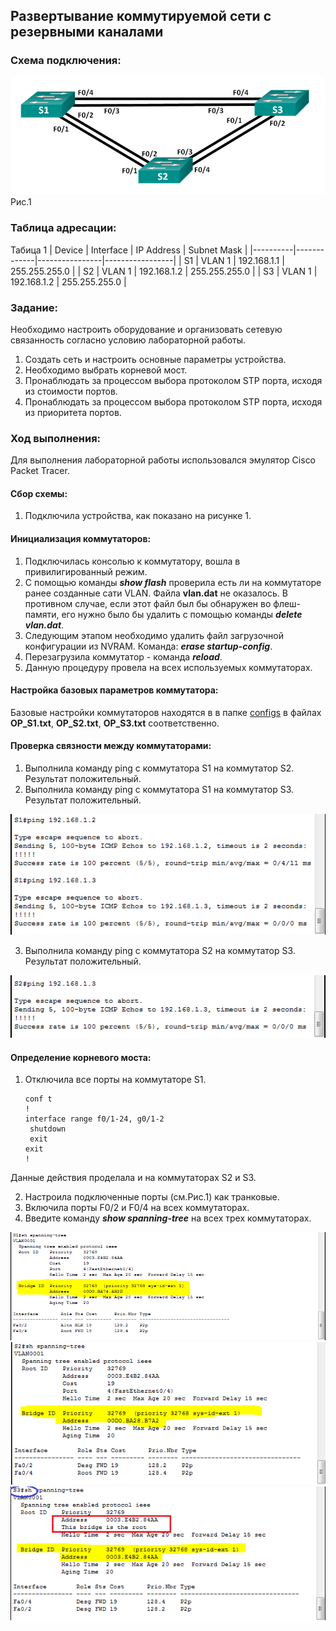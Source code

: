 ##  Развертывание коммутируемой сети с резервными каналами

  ###  Схема подключения:

![](Topology.png)
Рис.1

  ### Таблица адресации:
Табица 1
|  Device  |  Interface  |   IP Address   |   Subnet Mask   |
|----------|-------------|----------------|-----------------|
| S1       | VLAN 1      | 192.168.1.1    | 255.255.255.0   |
| S2       | VLAN 1      | 192.168.1.2    | 255.255.255.0   |
| S3       | VLAN 1      | 192.168.1.2    | 255.255.255.0   |

### Задание:
  Необходимо настроить оборудование и организовать сетевую связанность согласно условию лабораторной работы.
  1. Создать сеть и настроить основные параметры устройства.
  2. Необходимо выбрать корневой мост.
  3. Пронаблюдать за процессом выбора протоколом STP порта, исходя из стоимости портов.
  4. Пронаблюдать за процессом выбора протоколом STP порта, исходя из приоритета портов.

 ### Ход выполнения:
  Для выполнения лабораторной работы использовался эмулятор Сisco Packet Tracer.
  
 #### Сбор схемы:
  1. Подключила устройства, как показано на рисунке 1.

#### Инициализация коммутаторов:
1. Подключилась консолью к коммутатору, вошла в привилигированный режим.
2. С помощью команды **_show flash_** проверила есть ли на коммутаторе ранее созданные сати VLAN. Файла **vlan.dat** не оказалось. В противном случае, если этот файл был бы обнаружен во флеш-памяти, его нужно было бы удалить с помощью команды **_delete vlan.dat_**.
3. Следующим этапом необходимо удалить файл загрузочной конфигурации из NVRAM. Команда: **_erase startup-config_**.
4. Перезагрузила коммутатор - команда **_reload_**.
5. Данную процедуру провела на всех используемых коммутаторах.

#### Настройка базовых параметров коммутатора:
Базовые настройки коммутаторов находятся в в папке [configs](configs/) в файлах **OP_S1.txt**, **OP_S2.txt**, **OP_S3.txt** соответственно.

#### Проверка связности между коммутаторами:
1. Выполнила команду ping с коммутатора S1 на коммутатор S2. Результат положительный.
2. Выполнила команду ping с коммутатора S1 на коммутатор S3. Результат положительный.

![](Ping_from_S1_to_S2_and_S3.png)

3. Выполнила команду ping с коммутатора S2 на коммутатор S3. Результат положительный.

![](Ping_from_S2_to_S3.png)


#### Определение корневого моста:
1. Отключила все порты на коммутаторе S1.

       conf t
       !
       interface range f0/1-24, g0/1-2
        shutdown
        exit
       exit
       !
Данные действия проделала и на коммутаторах S2 и S3.

2. Настроила подключенные порты (см.Рис.1) как транковые.
3. Включила порты F0/2 и F0/4 на всех коммутаторах.
4. Введите команду **_show spanning-tree_** на всех трех коммутаторах.

![](PIM_S1.png)
![](PIM_S2.png)
![](PIM_S3.png)











